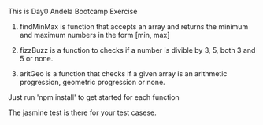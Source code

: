 This is Day0 Andela Bootcamp Exercise

1. findMinMax is function that accepts an array and returns the minimum and maximum numbers in the form [min, max]

2. fizzBuzz is a function to checks if a number is divible by 3, 5, both 3 and 5 or none.

3. aritGeo is a function that checks if a given array is an arithmetic progression, geometric progression or none.

Just run  'npm install' to get started for each function

The jasmine test is there for your test casese.